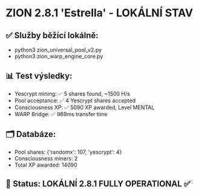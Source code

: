 # ZION 2.8.1 'Estrella' - LOKÁLNÍ STAV

## ✅ Služby běžící lokálně:
- python3 zion_universal_pool_v2.py 
- python3 zion_warp_engine_core.py 

## 📊 Test výsledky:
- Yescrypt mining: ✅ 5 shares found, ~1500 H/s
- Pool acceptance: ✅ 4 Yescrypt shares accepted
- Consciousness XP: ✅ 5090 XP awarded, Level MENTAL
- WARP Bridge: ✅ 969ms transfer time

## 🗂️ Databáze:
- Pool shares: {'randomx': 107, 'yescrypt': 4}
- Consciousness miners: 2
- Total XP awarded: 14090

## 🌟 Status: LOKÁLNÍ 2.8.1 FULLY OPERATIONAL ✅
